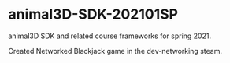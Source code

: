 # animal3D-SDK-202101SP
animal3D SDK and related course frameworks for spring 2021.

Created Networked Blackjack game in the dev-networking steam.
